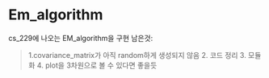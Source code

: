 # Em_algorithm
cs_229에 나오는 EM_algorithm을 구현
남은것: 
>1.covariance_matrix가 아직 random하게 생성되지 않음
>2. 코드 정리
>3. 모듈화 
>4. plot을 3차원으로 볼 수 있다면 좋을듯 
